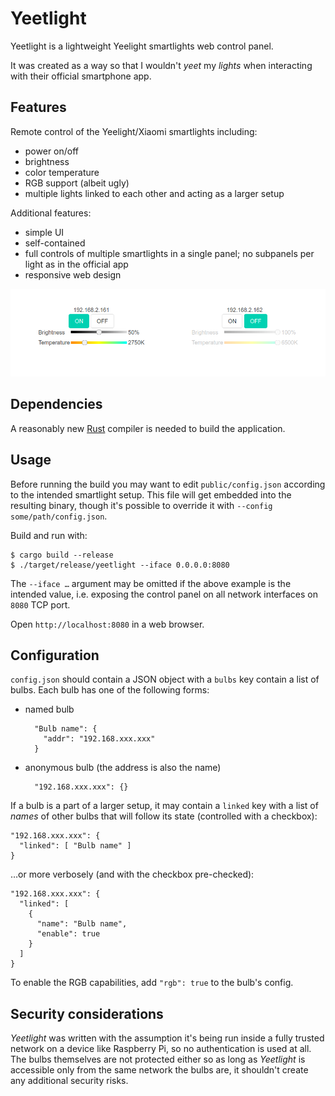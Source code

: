 # Yeetlight

Yeetlight is a lightweight Yeelight smartlights web control panel.

It was created as a way so that I wouldn't *yeet* my *lights* when
interacting with their official smartphone app.

## Features

Remote control of the Yeelight/Xiaomi smartlights including:
- power on/off
- brightness
- color temperature
- RGB support (albeit ugly)
- multiple lights linked to each other and acting as a larger setup

Additional features:
- simple UI
- self-contained
- full controls of multiple smartlights in a single panel; no
  subpanels per light as in the official app
- responsive web design

![](https://raw.githubusercontent.com/vifon/yeetlight/master/images/screenshot1.png)

## Dependencies

A reasonably new [Rust](https://www.rust-lang.org/) compiler is needed
to build the application.

## Usage

Before running the build you may want to edit `public/config.json`
according to the intended smartlight setup.  This file will get
embedded into the resulting binary, though it's possible to override
it with `--config some/path/config.json`.

Build and run with:

    $ cargo build --release
    $ ./target/release/yeetlight --iface 0.0.0.0:8080

The `--iface …` argument may be omitted if the above example is the
intended value, i.e. exposing the control panel on all network
interfaces on `8080` TCP port.

Open `http://localhost:8080` in a web browser.

## Configuration

`config.json` should contain a JSON object with a `bulbs` key contain
a list of bulbs.  Each bulb has one of the following forms:

- named bulb

        "Bulb name": {
          "addr": "192.168.xxx.xxx"
        }

- anonymous bulb (the address is also the name)

        "192.168.xxx.xxx": {}

If a bulb is a part of a larger setup, it may contain a `linked` key
with a list of *names* of other bulbs that will follow its state
(controlled with a checkbox):

    "192.168.xxx.xxx": {
      "linked": [ "Bulb name" ]
    }

…or more verbosely (and with the checkbox pre-checked):

    "192.168.xxx.xxx": {
      "linked": [
        {
          "name": "Bulb name",
          "enable": true
        }
      ]
    }

To enable the RGB capabilities, add `"rgb": true` to the
bulb's config.

## Security considerations

*Yeetlight* was written with the assumption it's being run inside
a fully trusted network on a device like Raspberry Pi, so no
authentication is used at all.  The bulbs themselves are not protected
either so as long as *Yeetlight* is accessible only from the same
network the bulbs are, it shouldn't create any additional
security risks.
